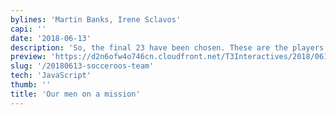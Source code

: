 ```yaml
---
bylines: 'Martin Banks, Irene Sclavos'
capi: ''
date: '2018-06-13'
description: 'So, the final 23 have been chosen. These are the players entrusted with the task of tackling the greatest tournament on earth and doing Australia proud. Coach Bert van Marwijk has opted for a blend of experience and youth as the men in green and gold prepare for group stage tests against France, Peru and Denmark. Will Tim Cahill prove the talisman at his fourth World Cup or perhaps exciting new-kid-on-the block, Daniel Arzani? Let the action unfold!'
preview: 'https://d2n6ofw4o746cn.cloudfront.net/T3Interactives/2018/0613-worldcup-australia-team/_BUILD/PROD/preview.html'
slug: '/20180613-socceroos-team'
tech: 'JavaScript'
thumb: ''
title: 'Our men on a mission'
---
```

